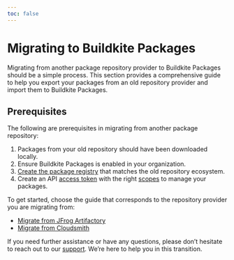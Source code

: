 ```yaml
---
toc: false
---
```


# Migrating to Buildkite Packages

Migrating from another package repository provider to Buildkite Packages should be a simple process. This section provides a comprehensive guide to help you export your packages from an old repository provider and import them to Buildkite Packages.

## Prerequisites

The following are prerequisites in migrating from another package repository:

1. Packages from your old repository should have been downloaded locally.
1. Ensure Buildkite Packages is enabled in your organization.
1. [Create the package registry](/docs/packages/manage-registries#create-a-registry) that matches the old repository ecosystem.
1. Create an API [access token](https://buildkite.com/user/api-access-tokens)  with the right [scopes](/docs/apis/managing-api-tokens#token-scopes) to manage your packages.

To get started, choose the guide that corresponds to the repository provider you are migrating from:

- [Migrate from JFrog Artifactory](/docs/packages/migration/from_jfrog_artifactory)
- [Migrate from Cloudsmith](/docs/packages/migration/from_cloudsmith)

If you need further assistance or have any questions, please don’t hesitate to reach out to our [support](https://buildkite.com/support). We’re here to help you in this transition.
